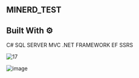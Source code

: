  ## MINERD_TEST 
 ## Built With ⚙️
 
C#
SQL SERVER
MVC
.NET FRAMEWORK
EF
SSRS

![17](https://github.com/rduverge/MINERD_RDUVERGE/assets/96428327/4cd57f11-9699-4b14-91b7-41b2352c8190)

![image](https://github.com/rduverge/MINERD_RDUVERGE/assets/96428327/17419ed7-4fe0-4cf4-9db6-e8c9ac1bcf2e)
